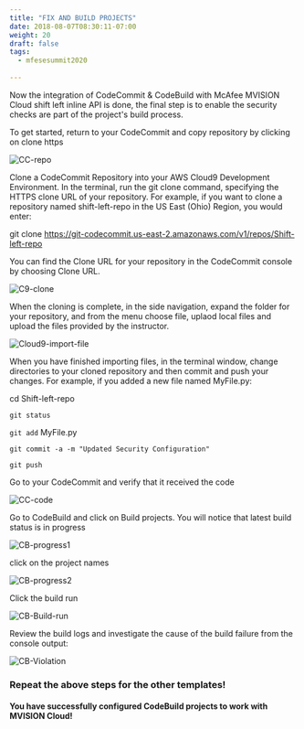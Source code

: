 ```yaml
---
title: "FIX AND BUILD PROJECTS"
date: 2018-08-07T08:30:11-07:00
weight: 20
draft: false
tags:
  - mfesesummit2020
  
---
```


Now the integration of CodeCommit & CodeBuild with McAfee MVISION Cloud shift left inline API is done, the final step is to enable the security checks are part of the project's build process.

To get started, return to your CodeCommit and copy repository by clicking on clone https

![CC-repo](/images/mfe/CC-repo.png?classes=border,shadow)

Clone a CodeCommit Repository into your AWS Cloud9 Development Environment. In the terminal, run the git clone command, specifying the HTTPS clone URL of your repository. For example, if you want to clone a repository named shift-left-repo in the US East (Ohio) Region, you would enter:

git clone https://git-codecommit.us-east-2.amazonaws.com/v1/repos/Shift-left-repo

You can find the Clone URL for your repository in the CodeCommit console by choosing Clone URL.

![C9-clone](/images/mfe/C9-clone.png?classes=border,shadow)

When the cloning is complete, in the side navigation, expand the folder for your repository, and from the menu choose file, uplaod local files and upload the files provided by the instructor.

![Cloud9-import-file](/images/mfe/Cloud9-import-file.png?classes=border,shadow)

When you have finished importing files, in the terminal window, change directories to your cloned repository and then commit and push your changes. For example, if you added a new file named MyFile.py:

 cd Shift-left-repo

 ``git status``

  ``git add`` MyFile.py

 ``git commit -a -m "Updated Security Configuration"``  

 ``git push``

 Go to your CodeCommit and verify that it received the code

![CC-code](/images/mfe/CC-code.png?classes=border,shadow)

Go to CodeBuild and click on Build projects. You will notice that latest build status is in progress

  ![CB-progress1](/images/mfe/CB-progress1.png?classes=border,shadow)

 click on the project names

  ![CB-progress2](/images/mfe/CB-progress2.png?classes=border,shadow)

Click the build run

![CB-Build-run](/images/mfe/CB-Build-run.png?classes=border,shadow)

 Review the build logs and investigate the cause of the build failure from the console output:

![CB-Violation](/images/mfe/CB-Violation.png?classes=border,shadow)


### Repeat the above steps for the other templates!

#### You have successfully configured CodeBuild projects to work with MVISION Cloud!  
